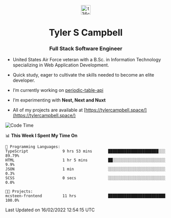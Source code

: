 <p align="center">
<a href="https://www.linkedin.com/in/t36campbell" target="blank"><img align="center" src="https://ik.imagekit.io/t36campbell/Portfolio/linkedin.png.original_m8bbGgPh6.png" alt="t36campbell" height="30" width="30" /></a>
</p>
<h1 align="center">Tyler S Campbell</h1>
<h3 align="center">Full Stack Software Engineer</h3>

* United States Air Force veteran with a B.Sc. in Information Technology specializing in Web Application Development. 

* Quick study, eager to cultivate the skills needed to become an elite developer.

* I’m currently working on [periodic-table-api](https://github.com/t36campbell/periodic-table-api)

* I’m experimenting with **Nest, Next and Nuxt**

* All of my projects are available at [https://tylercampbell.space/](https://tylercampbell.space/)

<!--START_SECTION:waka-->
![Code Time](http://img.shields.io/badge/Code%20Time-1%2C423%20hrs%206%20mins-blue)

📊 **This Week I Spent My Time On** 

```text
💬 Programming Languages: 
TypeScript               9 hrs 53 mins       ██████████████████████░░░   89.79% 
HTML                     1 hr 5 mins         ██░░░░░░░░░░░░░░░░░░░░░░░   9.9% 
JSON                     1 min               ░░░░░░░░░░░░░░░░░░░░░░░░░   0.3% 
SCSS                     0 secs              ░░░░░░░░░░░░░░░░░░░░░░░░░   0.0%

🐱‍💻 Projects: 
mcsteen-frontend         11 hrs              █████████████████████████   100.0%

```


 Last Updated on 16/02/2022 12:54:15 UTC
<!--END_SECTION:waka-->
